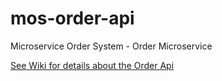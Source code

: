 # mos-order-api
Microservice Order System - Order Microservice

[See Wiki for details about the Order Api](https://github.com/HammerheadShark666/mos-order-api/wiki) 
